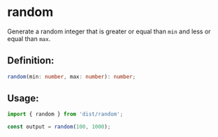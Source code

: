 # random

Generate a random integer that is greater or equal than `min` and less or equal than `max`.

## Definition:

```typescript
random(min: number, max: number): number;
```

## Usage:

```javascript
import { random } from 'dist/random';

const output = random(100, 1000);
```
